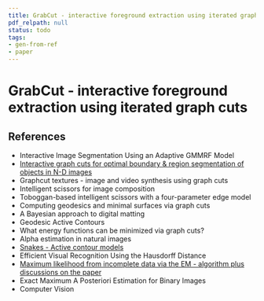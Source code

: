 ```yaml
---
title: GrabCut - interactive foreground extraction using iterated graph cuts
pdf_relpath: null
status: todo
tags:
- gen-from-ref
- paper
---
```


# GrabCut - interactive foreground extraction using iterated graph cuts

## References

- Interactive Image Segmentation Using an Adaptive GMMRF Model
- [Interactive graph cuts for optimal boundary & region segmentation of objects in N-D images](./interactive-graph-cuts-for-optimal-boundary-region-segmentation-of-objects-in-n-d-images.md)
- Graphcut textures - image and video synthesis using graph cuts
- Intelligent scissors for image composition
- Toboggan-based intelligent scissors with a four-parameter edge model
- Computing geodesics and minimal surfaces via graph cuts
- A Bayesian approach to digital matting
- Geodesic Active Contours
- What energy functions can be minimized via graph cuts?
- Alpha estimation in natural images
- [Snakes - Active contour models](./snakes-active-contour-models.md)
- Efficient Visual Recognition Using the Hausdorff Distance
- [Maximum likelihood from incomplete data via the EM - algorithm plus discussions on the paper](./maximum-likelihood-from-incomplete-data-via-the-em-algorithm-plus-discussions-on-the-paper.md)
- Exact Maximum A Posteriori Estimation for Binary Images
- Computer Vision
